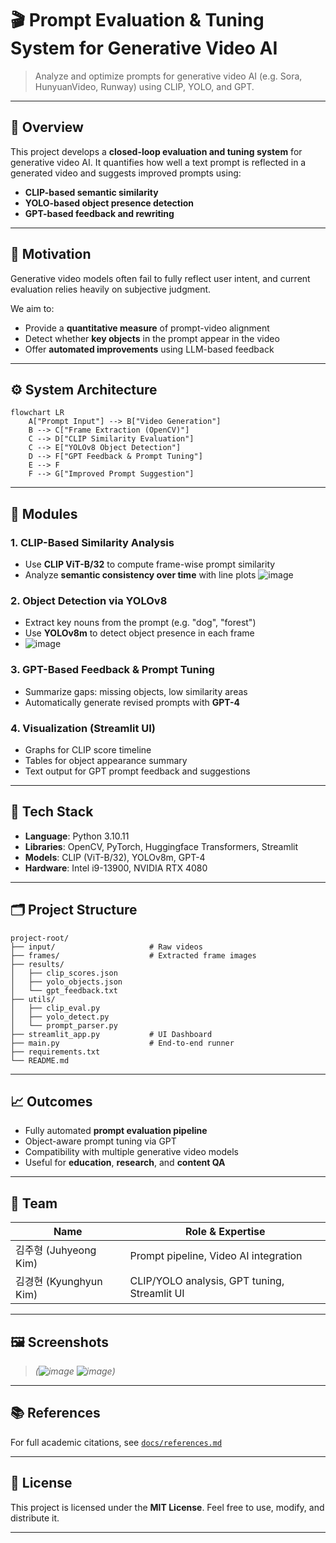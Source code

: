 # 🎬 Prompt Evaluation & Tuning System for Generative Video AI

> Analyze and optimize prompts for generative video AI (e.g. Sora, HunyuanVideo, Runway) using CLIP, YOLO, and GPT.

---

## 📌 Overview

This project develops a **closed-loop evaluation and tuning system** for generative video AI. It quantifies how well a text prompt is reflected in a generated video and suggests improved prompts using:

- **CLIP-based semantic similarity**
- **YOLO-based object presence detection**
- **GPT-based feedback and rewriting**

---

## 🧠 Motivation

Generative video models often fail to fully reflect user intent, and current evaluation relies heavily on subjective judgment.

We aim to:

- Provide a **quantitative measure** of prompt-video alignment  
- Detect whether **key objects** in the prompt appear in the video  
- Offer **automated improvements** using LLM-based feedback  

---

## ⚙️ System Architecture

```mermaid
flowchart LR
    A["Prompt Input"] --> B["Video Generation"]
    B --> C["Frame Extraction (OpenCV)"]
    C --> D["CLIP Similarity Evaluation"]
    C --> E["YOLOv8 Object Detection"]
    D --> F["GPT Feedback & Prompt Tuning"]
    E --> F
    F --> G["Improved Prompt Suggestion"]
```

---

## 💾 Modules

### 1. CLIP-Based Similarity Analysis
- Use **CLIP ViT-B/32** to compute frame-wise prompt similarity
- Analyze **semantic consistency over time** with line plots
![image](https://github.com/user-attachments/assets/0a782511-e075-4f94-9651-c99b9d39ebbf)


### 2. Object Detection via YOLOv8
- Extract key nouns from the prompt (e.g. "dog", "forest")
- Use **YOLOv8m** to detect object presence in each frame
- ![image](https://github.com/user-attachments/assets/0efb129d-a8b7-4c0b-bbd6-c86abd5deaf9)


### 3. GPT-Based Feedback & Prompt Tuning
- Summarize gaps: missing objects, low similarity areas
- Automatically generate revised prompts with **GPT-4**

### 4. Visualization (Streamlit UI)
- Graphs for CLIP score timeline
- Tables for object appearance summary
- Text output for GPT prompt feedback and suggestions

---

## 🔧 Tech Stack

- **Language**: Python 3.10.11  
- **Libraries**: OpenCV, PyTorch, Huggingface Transformers, Streamlit  
- **Models**: CLIP (ViT-B/32), YOLOv8m, GPT-4  
- **Hardware**: Intel i9-13900, NVIDIA RTX 4080  

---

## 🗂 Project Structure

```
project-root/
├── input/                     # Raw videos
├── frames/                    # Extracted frame images
├── results/
│   ├── clip_scores.json
│   ├── yolo_objects.json
│   └── gpt_feedback.txt
├── utils/
│   ├── clip_eval.py
│   ├── yolo_detect.py
│   └── prompt_parser.py
├── streamlit_app.py           # UI Dashboard
├── main.py                    # End-to-end runner
├── requirements.txt
└── README.md
```

---


## 📈 Outcomes

- Fully automated **prompt evaluation pipeline**
- Object-aware prompt tuning via GPT
- Compatibility with multiple generative video models
- Useful for **education**, **research**, and **content QA**

---

## 👥 Team

| Name           | Role & Expertise |
|----------------|------------------|
| 김주형 (Juhyeong Kim) | Prompt pipeline, Video AI integration |
| 김경현 (Kyunghyun Kim) | CLIP/YOLO analysis, GPT tuning, Streamlit UI |

---

## 🖼 Screenshots

> *(![image](https://github.com/user-attachments/assets/d5bbd8c0-ce26-4323-ab5f-31f5a14ea04f)
![image](https://github.com/user-attachments/assets/c057c358-1610-4b98-a4c5-00849b62a3bb))*

---

## 📚 References

For full academic citations, see [`docs/references.md`](./docs/references.md)

---

## 📜 License

This project is licensed under the **MIT License**. Feel free to use, modify, and distribute it.

---
